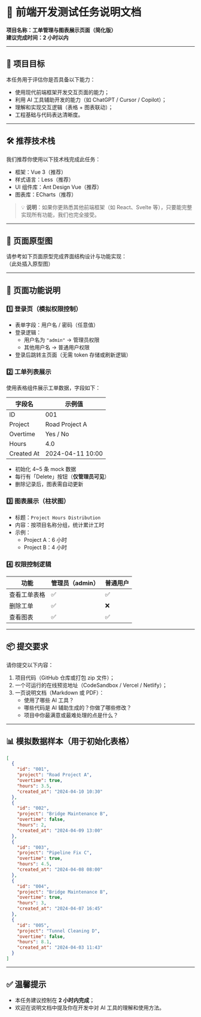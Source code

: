 # 💼 前端开发测试任务说明文档

**项目名称：工单管理与图表展示页面（简化版）**  
**建议完成时间：2 小时以内**

---

## 📌 项目目标

本任务用于评估你是否具备以下能力：

- 使用现代前端框架开发交互页面的能力；
- 利用 AI 工具辅助开发的能力（如 ChatGPT / Cursor / Copilot）；
- 理解和实现交互逻辑（表格 + 图表联动）；
- 工程基础与代码表达清晰度。

---

## 🛠 推荐技术栈

我们推荐你使用以下技术栈完成此任务：

- 框架：Vue 3（推荐）
- 样式语言：Less（推荐）
- UI 组件库：Ant Design Vue（推荐）
- 图表库：ECharts（推荐）

> 💡 **说明**：如果你更熟悉其他前端框架（如 React、Svelte 等），只要能完整实现所有功能，我们也完全接受。

---

## 🎨 页面原型图

请参考如下页面原型完成界面结构设计与功能实现：  
（此处插入原型图）

---

## 📄 页面功能说明

### 1️⃣ 登录页（模拟权限控制）

- 表单字段：用户名 / 密码（任意值）
- 登录逻辑：
  - 用户名为 `"admin"` → 管理员权限
  - 其他用户名 → 普通用户权限
- 登录后跳转主页面（无需 token 存储或刷新逻辑）

### 2️⃣ 工单列表展示

使用表格组件展示工单数据，字段如下：

| 字段名     | 示例值           |
| ---------- | ---------------- |
| ID         | 001              |
| Project    | Road Project A   |
| Overtime   | Yes / No         |
| Hours      | 4.0              |
| Created At | 2024-04-11 10:00 |

- 初始化 4~5 条 mock 数据
- 每行有「Delete」按钮（**仅管理员可见**）
- 删除记录后，图表需自动更新

### 3️⃣ 图表展示（柱状图）

- 标题：`Project Hours Distribution`
- 内容：按项目名称分组，统计累计工时
- 示例：
  - Project A：6 小时
  - Project B：4 小时

### 4️⃣ 权限控制逻辑

| 功能         | 管理员（admin） | 普通用户 |
| ------------ | --------------- | -------- |
| 查看工单表格 | ✅              | ✅       |
| 删除工单     | ✅              | ❌       |
| 查看图表     | ✅              | ✅       |

---

## 📦 提交要求

请你提交以下内容：

1. 项目代码（GitHub 仓库或打包 zip 文件）；
2. 一个可运行的在线预览地址（CodeSandbox / Vercel / Netlify）；
3. 一页说明文档（Markdown 或 PDF）：
   - 使用了哪些 AI 工具？
   - 哪些代码是 AI 辅助生成的？你做了哪些修改？
   - 项目中你最满意或最难处理的点是什么？

---

## 📊 模拟数据样本（用于初始化表格）

```json
[
  {
    "id": "001",
    "project": "Road Project A",
    "overtime": true,
    "hours": 3.5,
    "created_at": "2024-04-10 10:30"
  },
  {
    "id": "002",
    "project": "Bridge Maintenance B",
    "overtime": false,
    "hours": 2,
    "created_at": "2024-04-09 13:00"
  },
  {
    "id": "003",
    "project": "Pipeline Fix C",
    "overtime": true,
    "hours": 4.5,
    "created_at": "2024-04-08 08:00"
  },
  {
    "id": "004",
    "project": "Bridge Maintenance B",
    "overtime": true,
    "hours": 3,
    "created_at": "2024-04-07 16:45"
  },
  {
    "id": "005",
    "project": "Tunnel Cleaning D",
    "overtime": false,
    "hours": 8.1,
    "created_at": "2024-04-03 11:43"
  }
]
```

---

## ✅ 温馨提示

- 本任务建议控制在 **2 小时内完成**；
- 欢迎在说明文档中提及你在开发中对 AI 工具的理解和使用方法。
